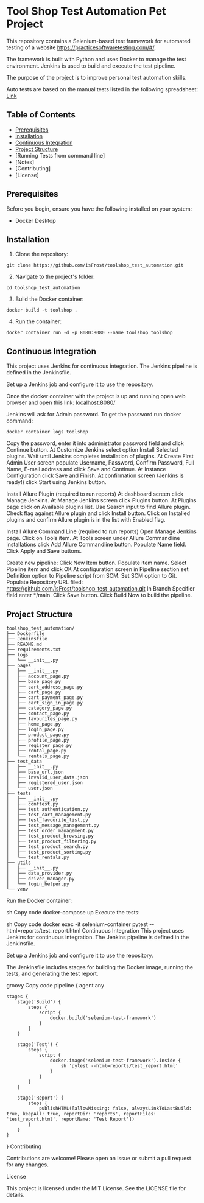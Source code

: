 # Tool Shop Test Automation Pet Project

This repository contains a Selenium-based test framework for automated testing of a website https://practicesoftwaretesting.com/#/. 

The framework is built with Python and uses Docker to manage the test environment. Jenkins is used to build and execute the test pipeline.

The purpose of the project is to improve personal test automation skills.

Auto tests are based on the manual tests listed in the following spreadsheet: [Link](https://docs.google.com/spreadsheets/d/1ktdpGH0tEea1sl_GIplo943XJddfm8ibyrXEPgCS47s/edit?usp=sharing)

## Table of Contents

- [Prerequisites](#Prerequisites)
- [Installation](#Installation)
- [Continuous Integration](#Continuous-Integration)
- [Project Structure](#Project-Structure)
- [Running Tests from command line]
- [Notes]
- [Contributing]
- [License]

## Prerequisites

Before you begin, ensure you have the following installed on your system:

- Docker Desktop

## Installation

1. Clone the repository:
```commandline
git clone https://github.com/isFrost/toolshop_test_automation.git
```
2. Navigate to the project's folder:
```commandline
cd toolshop_test_automation
```
3. Build the Docker container:
```commandline
docker build -t toolshop .
```
4. Run the container:
```commandline
docker container run -d -p 8080:8080 --name toolshop toolshop
```

## Continuous Integration
This project uses Jenkins for continuous integration. The Jenkins pipeline is defined in the Jenkinsfile.

Set up a Jenkins job and configure it to use the repository.

Once the docker container with the project is up and running open web browser and open this link: [localhost:8080/](localhost:8080/)

Jenkins will ask for Admin password. To get the password run docker command:

```commandline
docker container logs toolshop
```
Copy the password, enter it into administrator password field and click Continue button.
At Customize Jenkins select option Install Selected plugins.
Wait until Jenkins completes installation of plugins.
At Create First Admin User screen populate Username, Password, Confirm Password, Full Name, E-mail address and click Save and Continue.
At Instance Configuration click Save and Finish.
At confirmation screen (Jenkins is ready!) click Start using Jenkins button.

Install Allure Plugin (required to run reports)
At dashboard screen click Manage Jenkins.
At Manage Jenkins screen click Plugins button. 
At Plugins page click on Available plugins list. Use Search input to find Allure plugin.
Check flag against Allure plugin and click Install button.
Click on Installed plugins and confirm Allure plugin is in the list with Enabled flag.

Install Allure Command Line (required to run reports)
Open Manage Jenkins page. 
Click on Tools item. 
At Tools screen under Allure Commandline installations click Add Allure Commandline button.
Populate Name field.
Click Apply and Save buttons.

Create new pipeline:
Click New Item button.
Populate item name.
Select Pipeline item and click OK
At configuration screen in Pipeline section set Definition option to Pipeline script from SCM.
Set SCM option to Git.
Populate Repository URL filed: https://github.com/isFrost/toolshop_test_automation.git
In Branch Specifier field enter */main.
Click Save button.
Click Build Now to build the pipeline.


## Project Structure

```commandline
toolshop_test_automation/
├── Dockerfile
├── Jenkinsfile
├── README.md
├── requirements.txt
├── logs
│   └── __init__.py
├── pages
│   ├── __init__.py
│   ├── account_page.py
│   ├── base_page.py
│   ├── cart_address_page.py
│   ├── cart_page.py
│   ├── cart_payment_page.py
│   ├── cart_sign_in_page.py
│   ├── category_page.py
│   ├── contact_page.py
│   ├── favourites_page.py
│   ├── home_page.py
│   ├── login_page.py
│   ├── product_page.py
│   ├── profile_page.py
│   ├── register_page.py
│   ├── rental_page.py
│   └── rentals_page.py
├── test_data
│   ├── __init__.py
│   ├── base_url.json
│   ├── invalid_user_data.json
│   ├── registered_user.json
│   └── user.json
├── tests
│   ├── __init__.py
│   ├── conftest.py
│   ├── test_authentication.py
│   ├── test_cart_management.py
│   ├── test_favourite_list.py
│   ├── test_message_management.py
│   ├── test_order_management.py
│   ├── test_product_browsing.py
│   ├── test_product_filtering.py
│   ├── test_product_search.py
│   ├── test_product_sorting.py
│   └── test_rentals.py
├── utils
│   ├── __init__.py
│   ├── data_provider.py
│   ├── driver_manager.py
│   └── login_helper.py
└── venv
```



Run the Docker container:

sh
Copy code
docker-compose up
Execute the tests:

sh
Copy code
docker exec -it selenium-container pytest --html=reports/test_report.html
Continuous Integration
This project uses Jenkins for continuous integration. The Jenkins pipeline is defined in the Jenkinsfile.

Set up a Jenkins job and configure it to use the repository.

The Jenkinsfile includes stages for building the Docker image, running the tests, and generating the test report.

groovy
Copy code
pipeline {
    agent any

    stages {
        stage('Build') {
            steps {
                script {
                    docker.build('selenium-test-framework')
                }
            }
        }

        stage('Test') {
            steps {
                script {
                    docker.image('selenium-test-framework').inside {
                        sh 'pytest --html=reports/test_report.html'
                    }
                }
            }
        }

        stage('Report') {
            steps {
                publishHTML([allowMissing: false, alwaysLinkToLastBuild: true, keepAll: true, reportDir: 'reports', reportFiles: 'test_report.html', reportName: 'Test Report'])
            }
        }
    }
}
Contributing

Contributions are welcome! Please open an issue or submit a pull request for any changes.

License

This project is licensed under the MIT License. See the LICENSE file for details.

